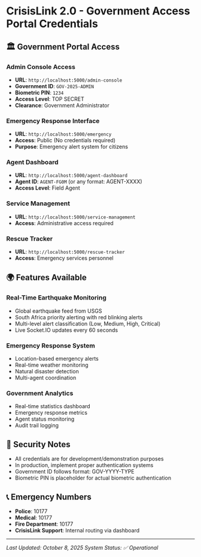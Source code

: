 # CrisisLink 2.0 - Government Access Portal Credentials

## 🏛️ **Government Portal Access**

### **Admin Console Access**

- **URL**: `http://localhost:5000/admin-console`
- **Government ID**: `GOV-2025-ADMIN`
- **Biometric PIN**: `1234`
- **Access Level**: TOP SECRET
- **Clearance**: Government Administrator

### **Emergency Response Interface**

- **URL**: `http://localhost:5000/emergency`
- **Access**: Public (No credentials required)
- **Purpose**: Emergency alert system for citizens

### **Agent Dashboard**

- **URL**: `http://localhost:5000/agent-dashboard`
- **Agent ID**: `AGENT-FG0M` (or any format: AGENT-XXXX)
- **Access Level**: Field Agent

### **Service Management**

- **URL**: `http://localhost:5000/service-management`
- **Access**: Administrative access required

### **Rescue Tracker**

- **URL**: `http://localhost:5000/rescue-tracker`
- **Access**: Emergency services personnel

## 🌍 **Features Available**

### **Real-Time Earthquake Monitoring**

- Global earthquake feed from USGS
- South Africa priority alerting with red blinking alerts
- Multi-level alert classification (Low, Medium, High, Critical)
- Live Socket.IO updates every 60 seconds

### **Emergency Response System**

- Location-based emergency alerts
- Real-time weather monitoring
- Natural disaster detection
- Multi-agent coordination

### **Government Analytics**

- Real-time statistics dashboard
- Emergency response metrics
- Agent status monitoring
- Audit trail logging

## 🔐 **Security Notes**

- All credentials are for development/demonstration purposes
- In production, implement proper authentication systems
- Government ID follows format: GOV-YYYY-TYPE
- Biometric PIN is placeholder for actual biometric authentication

## 📞 **Emergency Numbers**

- **Police**: 10177
- **Medical**: 10177
- **Fire Department**: 10177
- **CrisisLink Support**: Internal routing via dashboard

---

_Last Updated: October 8, 2025_
_System Status: ✅ Operational_
